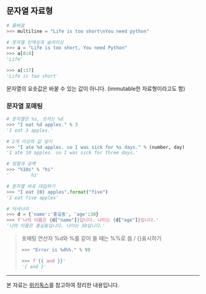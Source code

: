 ## 문자열 자료형



```python
# 줄바꿈
>>> multiline = "Life is too short\nYou need python"

# 문자열 인덱싱과 슬라이싱
>>> a = "Life is too short, You need Python"
>>> a[0:4]
'Life'

>>> a[:17]
'Life is too short'
```

문자열의 요솟값은 바꿀 수 있는 값이 아니다. (immutable한 자료형이라고도 함)



### 문자열 포매팅

```python
# 문자열은 %s, 숫자는 %d
>>> "I eat %d apples." % 3
'I eat 3 apples.'

# 2개 이상의 값 넣기
>>> "I ate %d apples. so I was sick for %s days." % (number, day)
'I ate 10 apples. so I was sick for three days.'

# 정렬과 공백
>>> "%10s" % "hi"
'        hi'

# 문자열 바로 대입하기
>>> "I eat {0} apples".format("five")
'I eat five apples'

# 딕셔너리
>>> d = {'name':'홍길동', 'age':30}
>>> f'나의 이름은 {d["name"]}입니다. 나이는 {d["age"]}입니다.'
'나의 이름은 홍길동입니다. 나이는 30입니다.'
```

>포매팅 연산자 %d와 %를 같이 쓸 때는 %%로 씀  / {}표시하기
>
>```python
>>>> "Error is %d%%." % 98
>
>>>> f'{{ and }}'
>'{ and }'
>```



---

본 자료는 [위키독스](https://wikidocs.net/13)를 참고하여 정리한 내용입니다.